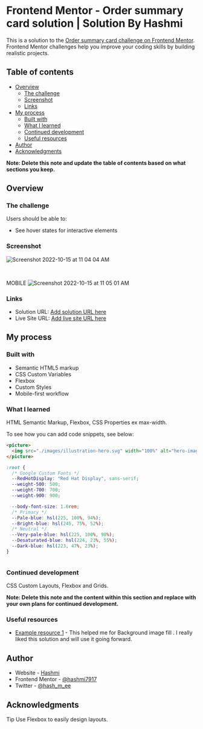 # Frontend Mentor - Order summary card solution | Solution By Hashmi

This is a solution to the [Order summary card challenge on Frontend Mentor](https://www.frontendmentor.io/challenges/order-summary-component-QlPmajDUj). Frontend Mentor challenges help you improve your coding skills by building realistic projects.

## Table of contents

- [Overview](#overview)
  - [The challenge](#the-challenge)
  - [Screenshot](#screenshot)
  - [Links](#links)
- [My process](#my-process)
  - [Built with](#built-with)
  - [What I learned](#what-i-learned)
  - [Continued development](#continued-development)
  - [Useful resources](#useful-resources)
- [Author](#author)
- [Acknowledgments](#acknowledgments)

**Note: Delete this note and update the table of contents based on what sections you keep.**

## Overview

### The challenge

Users should be able to:

- See hover states for interactive elements

### Screenshot

![Screenshot 2022-10-15 at 11 04 04 AM](https://user-images.githubusercontent.com/38833326/195970759-eb137def-e216-4c2c-9ae7-4446b27cba14.png)

<br/>

MOBILE
![Screenshot 2022-10-15 at 11 05 01 AM](https://user-images.githubusercontent.com/38833326/195970777-05d1f1a5-cd69-4363-bbc5-123e66750d23.png)

### Links

- Solution URL: [Add solution URL here](https://github.com/hashmi7917/order-summary-component-main)
- Live Site URL: [Add live site URL here](https://hashmi7917.github.io/order-summary-component-main/)

## My process

### Built with

- Semantic HTML5 markup
- CSS Custom Variables
- Flexbox
- Custom Styles
- Mobile-first workflow

### What I learned

HTML Semantic Markup, Flexbox, CSS Properties ex max-width.

To see how you can add code snippets, see below:

```html
<picture>
  <img src="./images/illustration-hero.svg" width="100%" alt="hero-image" />
</picture>
```

```css
:root {
  /* Google Custom Fonts */
  --RedHotDisplay: "Red Hat Display", sans-serif;
  --weight-500: 500;
  --weight-700: 700;
  --weight-900: 900;

  --body-font-size: 1.6rem;
  /* Primary */
  --Pale-blue: hsl(225, 100%, 94%);
  --Bright-blue: hsl(245, 75%, 52%);
  /* Neutral */
  --Very-pale-blue: hsl(225, 100%, 98%);
  --Desaturated-blue: hsl(224, 23%, 55%);
  --Dark-blue: hsl(223, 47%, 23%);
}
```

```js

```

### Continued development

CSS Custom Layouts, Flexbox and Grids.

**Note: Delete this note and the content within this section and replace with your own plans for continued development.**

### Useful resources

- [Example resource 1](https://stackoverflow.com/questions/11223585/how-to-stretch-the-background-image-to-fill-a-div) - This helped me for Background image fill . I really liked this solution and will use it going forward.

## Author

- Website - [Hashmi](https://hashmi7917.github.io/hashmiportfolio/)
- Frontend Mentor - [@hashmi7917](https://www.frontendmentor.io/profile/hashmi7917)
- Twitter - [@hash_m_ee](https://twitter.com/@hash_m_ee)

## Acknowledgments

Tip Use Flexbox to easily design layouts.
